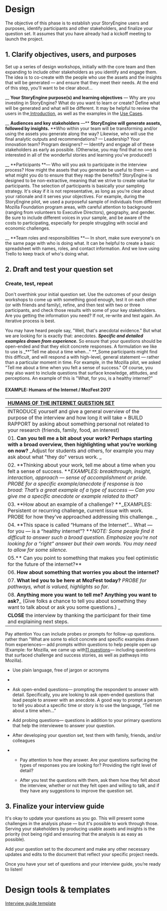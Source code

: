 # Design

The objective of this phase is to establish your StoryEngine users and purposes, identify participants and other stakeholders, and finalize your question set. It assumes that you have already had a kickoff meeting to launch the project.

## 1. Clarify objectives, users, and purposes

Set up a series of design workshops, initially with the core team and then expanding to include other stakeholders as you identify and engage them. The idea is to co-create with the people who use the assets and the insights that will be generated — and ensure that they meet their needs. At the end of this step, you'll want to be clear about...

\_\_ **Your StoryEngine purpose\(s\) and learning objectives** — Why are you investing in StoryEngine? What do you want to learn or create? Define what will be generated and what will be different. It may be helpful to review the users in the[ Introduction](/README.md), as well as the examples in the [Use Cases](/use-cases.md).

\_\_ **Audiences and key stakeholders** —** **StoryEngine will generate assets, followed by insights.** **Who within your team will be transforming and/or using the assets you generate along the way? Likewise, who will use the final analytic outputs and recommendations? — Leadership? Your innovation team? Program designers? — Identify and engage all of these stakeholders as early as possible. \(Otherwise, you may find that no one is interested in all of the wonderful stories and learning you've produced!\)

\_\_ **Participants **— Who will you ask to participate in the interview process? How might the assets that you generate be useful to them — and what might you do to ensure that they reap the benefits? StoryEngine is designed to be non-extractive, meaning that we strive to create value for participants. The selection of participants is basically your sampling strategy. It's okay if it is not representative, as long as you're clear about your rationale and it serves your objectives. For example, during the StoryEngine pilot, we used a purposeful sample of individuals from different Mozilla Foundation program areas, with careful attention to background \(ranging from volunteers to Executive Directors\), geography, and gender. Be sure to include different voices in your sample, and be aware of the costs to participating, especially for people struggling with social and economic challenges.

\_\_ **Team roles and responsibilities **— In short, make sure everyone's on the same page with who is doing what. It can be helpful to create a basic spreadsheet with names, roles, and contact information. And we love using Trello to keep track of who's doing what.

## 2. Draft and test **your question set**

### Create, test, repeat

Don't overthink your initial question set. Use the outcomes of your design workshops to come up with something good enough, test it on each other \(or with friends and family\), refine, and then test with two or three participants, and check those results with some of your key stakeholders. Are you getting the information you need? If not, re-write and test again. An iterative process is best.

You may have heard people say, "Well, that's anecdotal evidence." But what we are looking for is exactly that: anecdotes. _**Specific and detailed examples drawn from experience.**_ So ensure that your questions should be open-ended and that they elicit concrete responses. A formulation we like to use is \_**"Tell me about a time when..." **\_Some participants might find this difficult, and will respond a with high-level, general statement — rather than a particular moment in time. For example, in the Mozilla pilot, we asked "Tell me about a time when you felt a sense of success." Of course, you may also want to include questions that surface knowledge, attitudes, and perceptions. An example of this is "What, for you, is a healthy internet?"

#### EXAMPLE: Humans of the Internet / MozFest 2017

| [HUMANS OF THE INTERNET QUESTION SET](https://storyengine.io/humans/) |
| :--- |
| INTRODUCE yourself and give a general overview of the purpose of the interview and how long it will take + BUILD RAPPORT by asking about something personal not related to your research \(friends, family, food, an interest\) |
| 01. **Can you tell me a bit about your work? Perhaps starting with a broad overview, then highlighting what you’re working on now?** _Adjust for students and others, for example you may ask about what "they do" versus work. _ |
| 02. **Thinking about your work, tell me about a time when you felt a sense of success. **_EXAMPLES: breakthrough, insight, interaction, approach — sense of accomplishment or pride. PROBE for a specific example/anecdote if response is too broad: That’s a great example of a type of success — Can you give me a specific anecdote or example related to that?_ |
| 03. **How about an example of a challenge? **_EXAMPLES: Persistent or recurring challenge, current issue with work. PROBE for how they’ve approached addressing this challenge. _ |
| 04. **This space is called “Humans of the Internet”… What — for you — is a “healthy internet”? **_NOTE: Some people find it difficult to answer such a broad question. Emphasize you’re not looking for a “right” answer but their own words. You may need to allow for some silence._ |
| 05.** Can you point to something that makes you feel optimistic for the future of the internet?** |
| 06. **How about something that worries you about the internet?** |
| 07. **What led you to be here at MozFest today?** _PROBE for pathways, what is valued, highlights so far._ |
| 08. **Anything more you want to tell me? Anything you want to ask?**_ \(Give folks a chance to tell you about something they want to talk about or ask you some questions.\) _ |
| **CLOSE** the interview by thanking the participant for their time and explaining next steps. |



Pay attention You can include probes or prompts for follow-up questions. rather than "What are some to elicit concrete and specific examples drawn from experiences— add prompts within questions to help people open up \(Example: for Mozilla, we came up with[11 questions](https://storyengine.io/questions/)— including questions that surfaced challenge and success stories, as well as pathways into Mozilla\).

* Use plain language, free of jargon or acronyms

* 
* Ask open-ended questions— prompting the respondent to answer with detail. Specifically, you are looking to ask open-ended questions that lead people to answer with an anecdote. A good way to prompt a person to tell you about a specific time or story is to use the language, “Tell me about a time when…”

* Add probing questions— questions in addition to your primary questions that help the interviewee to answer your question.

* After developing your question set, test them with family, friends, and/or colleagues

* * Pay attention to how they answer. Are your questions surfacing the types of responses you are looking for? Providing the right level of detail?

  * After you test the questions with them, ask them how they felt about the interview, whether or not they felt open and willing to talk, and if they have any suggestions to improve the question set.

## 

## 3. Finalize your i**nterview guide**

It's okay to update your questions as you  go. This will present some challenges in the analysis phase — but it's possible to work through those. Serving your stakeholders by producing usable assets and insights is the priority \(not being rigid and ensuring that the analysis is as easy as possible\).

Add your question set to the document and make any other necessary updates and edits to the document that reflect your specific project needs.

Once you have your set of questions and your interview guide, you’re ready to listen!

# Design tools & templates

[Interview guide template](https://www.gitbook.com/book/loup/storyengine/edit#)

